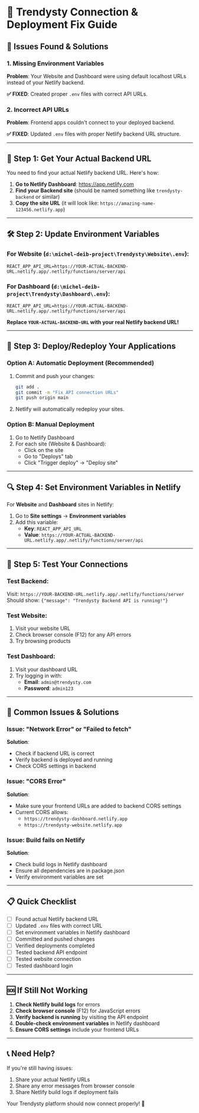 # 🔧 Trendysty Connection & Deployment Fix Guide

## 🚨 Issues Found & Solutions

### 1. **Missing Environment Variables**
**Problem**: Your Website and Dashboard were using default localhost URLs instead of your Netlify backend.

**✅ FIXED**: Created proper `.env` files with correct API URLs.

### 2. **Incorrect API URLs**
**Problem**: Frontend apps couldn't connect to your deployed backend.

**✅ FIXED**: Updated `.env` files with proper Netlify backend URL structure.

---

## 🔗 **Step 1: Get Your Actual Backend URL**

You need to find your actual Netlify backend URL. Here's how:

1. **Go to Netlify Dashboard**: https://app.netlify.com
2. **Find your Backend site** (should be named something like `trendysty-backend` or similar)
3. **Copy the site URL** (it will look like: `https://amazing-name-123456.netlify.app`)

---

## 🛠️ **Step 2: Update Environment Variables**

### **For Website** (`d:\michel-deib-project\Trendysty\Website\.env`):
```env
REACT_APP_API_URL=https://YOUR-ACTUAL-BACKEND-URL.netlify.app/.netlify/functions/server/api
```

### **For Dashboard** (`d:\michel-deib-project\Trendysty\Dashboard\.env`):
```env
REACT_APP_API_URL=https://YOUR-ACTUAL-BACKEND-URL.netlify.app/.netlify/functions/server/api
```

**Replace `YOUR-ACTUAL-BACKEND-URL` with your real Netlify backend URL!**

---

## 🚀 **Step 3: Deploy/Redeploy Your Applications**

### **Option A: Automatic Deployment (Recommended)**
1. Commit and push your changes:
   ```bash
   git add .
   git commit -m "Fix API connection URLs"
   git push origin main
   ```
2. Netlify will automatically redeploy your sites.

### **Option B: Manual Deployment**
1. Go to Netlify Dashboard
2. For each site (Website & Dashboard):
   - Click on the site
   - Go to "Deploys" tab
   - Click "Trigger deploy" → "Deploy site"

---

## 🔍 **Step 4: Set Environment Variables in Netlify**

For **Website** and **Dashboard** sites in Netlify:

1. Go to **Site settings** → **Environment variables**
2. Add this variable:
   - **Key**: `REACT_APP_API_URL`
   - **Value**: `https://YOUR-ACTUAL-BACKEND-URL.netlify.app/.netlify/functions/server/api`

---

## 🧪 **Step 5: Test Your Connections**

### **Test Backend**:
Visit: `https://YOUR-BACKEND-URL.netlify.app/.netlify/functions/server`
Should show: `{"message": "Trendysty Backend API is running!"}`

### **Test Website**:
1. Visit your website URL
2. Check browser console (F12) for any API errors
3. Try browsing products

### **Test Dashboard**:
1. Visit your dashboard URL
2. Try logging in with:
   - **Email**: `admin@trendysty.com`
   - **Password**: `admin123`

---

## 🔧 **Common Issues & Solutions**

### **Issue**: "Network Error" or "Failed to fetch"
**Solution**: 
- Check if backend URL is correct
- Verify backend is deployed and running
- Check CORS settings in backend

### **Issue**: "CORS Error"
**Solution**: 
- Make sure your frontend URLs are added to backend CORS settings
- Current CORS allows:
  - `https://trendysty-dashboard.netlify.app`
  - `https://trendysty-website.netlify.app`

### **Issue**: Build fails on Netlify
**Solution**:
- Check build logs in Netlify dashboard
- Ensure all dependencies are in package.json
- Verify environment variables are set

---

## 📋 **Quick Checklist**

- [ ] Found actual Netlify backend URL
- [ ] Updated `.env` files with correct URL
- [ ] Set environment variables in Netlify dashboard
- [ ] Committed and pushed changes
- [ ] Verified deployments completed
- [ ] Tested backend API endpoint
- [ ] Tested website connection
- [ ] Tested dashboard login

---

## 🆘 **If Still Not Working**

1. **Check Netlify build logs** for errors
2. **Check browser console** (F12) for JavaScript errors
3. **Verify backend is running** by visiting the API endpoint
4. **Double-check environment variables** in Netlify dashboard
5. **Ensure CORS settings** include your frontend URLs

---

## 📞 **Need Help?**

If you're still having issues:
1. Share your actual Netlify URLs
2. Share any error messages from browser console
3. Share Netlify build logs if deployment fails

Your Trendysty platform should now connect properly! 🎉